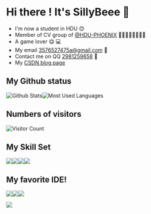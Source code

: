 # Hi there ! It's SillyBeee 👋
- I'm now a student in HDU :blush:
- Member of CV group of [@HDU-PHOENIX](https://github.com/HDU-PHOENIX)   🥵🥵🥵🥵🥵🥵🥵🥵
- A game lover  :yum: 💻
- My email 3576527475a@gmail.com  📧
- Contact me on QQ [2981259658](1)  🐧
- My [CSDN blog page](https://blog.csdn.net/SillyBeee?spm=1010.2135.3001.5343)
## My Github status
![Github Stats](https://github-readme-stats.vercel.app/api?username=SillyBeee&show_icons=true&theme=dark&count_private=true)![Most Used Languages](https://github-readme-stats.vercel.app/api/top-langs/?username=SillyBeee&theme=dark&layout=compact)
## Numbers of visitors
![Visitor Count](https://profile-counter.glitch.me/SillyBeee/count.svg)



## My Skill Set

![](https://img.shields.io/badge/C%2B%2B-00599C?style=for-the-badge&logo=c%2B%2B&logoColor=white)![](https://img.shields.io/badge/Python-3776AB?style=for-the-badge&logo=python&logoColor=white)![](https://img.shields.io/badge/C-00599C?style=for-the-badge&logo=c&logoColor=white)![](https://img.shields.io/badge/Markdown-000000?style=for-the-badge&logo=markdown&logoColor=white)

## My favorite IDE!
![](https://img.shields.io/badge/VIM-%2311AB00.svg?&style=for-the-badge&logo=vim&logoColor=white)![](https://img.shields.io/badge/Visual_Studio_Code-0078D4?style=for-the-badge&logo=visual%20studio%20code&logoColor=white)![](https://img.shields.io/badge/PyCharm-000000.svg?&style=for-the-badge&logo=PyCharm&logoColor=white)





![](https://img.shields.io/badge/Made%20with-Markdown-1f425f.svg)
